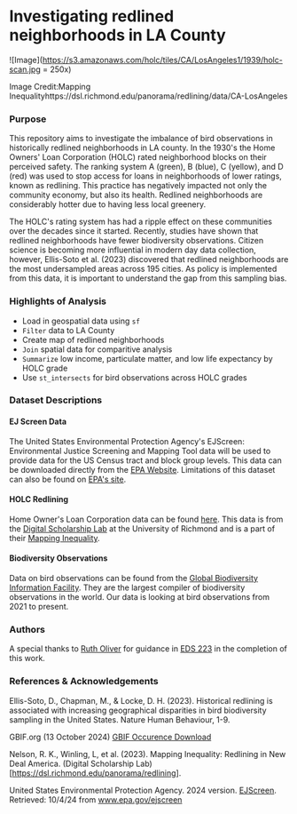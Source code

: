 # Investigating redlined neighborhoods in LA County

![Image](https://s3.amazonaws.com/holc/tiles/CA/LosAngeles1/1939/holc-scan.jpg = 250x)

Image Credit:Mapping Inequalityhttps://dsl.richmond.edu/panorama/redlining/data/CA-LosAngeles
### Purpose
This repository aims to investigate the imbalance of bird observations in historically redlined neighborhoods in LA county. In the 1930's the Home Owners' Loan Corporation (HOLC) rated neighborhood blocks on their perceived safety. The ranking system A (green), B (blue), C (yellow), and D (red) was used to stop access for loans in neighborhoods of lower ratings, known as redlining. This practice has negatively impacted not only the community economy, but also its health. Redlined neighborhoods are considerably hotter due to having less local greenery. 

The HOLC's rating system has had a ripple effect on these communities over the decades since it started. Recently, studies have shown that redlined neighborhoods have fewer biodiversity observations. Citizen science is becoming more influential in modern day data collection, however, Ellis-Soto et al. (2023) discovered that redlined neighborhoods are the most undersampled areas across 195 cities. As policy is implemented from this data, it is important to understand the gap from this sampling bias. 

### Highlights of Analysis
- Load in geospatial data using `sf`
- `Filter` data to LA County
- Create map of redlined neighborhoods
- `Join` spatial data for comparitive analysis
- `Summarize` low income, particulate matter, and low life expectancy by HOLC grade
- Use `st_intersects` for bird observations across HOLC grades
   
### Dataset Descriptions
#### EJ Screen Data
The United States Environmental Protection Agency's EJScreen: Environmental Justice Screening and Mapping Tool data will be used to provide data for the US Census tract and block group levels. This data can be downloaded directly from the [EPA Website](https://www.epa.gov/ejscreen/download-ejscreen-data). Limitations of this dataset can also be found on [EPA's site](https://www.epa.gov/ejscreen/limitations-and-caveats-using-ejscreen).

#### HOLC Redlining
Home Owner's Loan Corporation data can be found [here](https://dsl.richmond.edu/panorama/redlining/data). This data is from the [Digital Scholarship Lab](https://dsl.richmond.edu/) at the University of Richmond and is a part of their [Mapping Inequality](https://dsl.richmond.edu/panorama/redlining/#loc=5/39.1/-94.58). 

#### Biodiversity Observations
Data on bird observations can be found from the [Global Biodiversity Information Facility](https://www.gbif.org/). They are the largest compiler of biodiversity observations in the world. Our data is looking at bird observations from 2021 to present. 

### Authors 
A special thanks to [Ruth Oliver](https://github.com/ryoliver) for guidance in [EDS 223](https://eds-223-geospatial.github.io/) in the completion of this work. 

### References & Acknowledgements
Ellis-Soto, D., Chapman, M., & Locke, D. H. (2023). Historical redlining is associated with increasing geographical disparities in bird biodiversity sampling in the United States. Nature Human Behaviour, 1-9.

GBIF.org (13 October 2024) [GBIF Occurence Download](https://www.gbif.org/)

Nelson, R. K., Winling, L, et al. (2023). Mapping Inequality: Redlining in New Deal
America. (Digital Scholarship Lab)[https://dsl.richmond.edu/panorama/redlining].

United States Environmental Protection Agency. 2024 version. [EJScreen](www.epa.gov/ejscreen).
Retrieved: 10/4/24 from www.epa.gov/ejscreen

